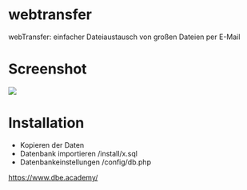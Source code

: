 # webtransfer
webTransfer: einfacher Dateiaustausch von großen Dateien per E-Mail

# Screenshot
<img src="https://www.se-medien.de/images/produkte_webtransfer_easyupload.png">

# Installation

* Kopieren der Daten
* Datenbank importieren /install/x.sql
* Datenbankeinstellungen /config/db.php



https://www.dbe.academy/
